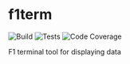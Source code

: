 # f1term

![Build](https://github.com/nemocazin/f1term/actions/workflows/build.yml/badge.svg)
![Tests](https://github.com/nemocazin/f1term/actions/workflows/test.yml/badge.svg)
![Code Coverage](https://codecov.io/gh/nemocazin/f1term/graph/badge.svg?token=2NONBSMN6J)

F1 terminal tool for displaying data
